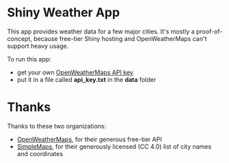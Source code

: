 # Shiny Weather App  

This app provides weather data for a few major cities. It's mostly a proof-of-concept, because free-tier Shiny hosting and OpenWeatherMaps can't support heavy usage.  

To run this app:  
* get your own [OpenWeatherMaps API key](https://openweathermap.org/price)  
* put it in a file called **api_key.txt** in the **data** folder  

# Thanks  

Thanks to these two organizations:  
* [OpenWeatherMaps](https://openweathermap.org), for their generous free-tier API  
* [SimpleMaps](https://simplemaps.com), for their generously licensed (CC 4.0) list of city names and coordinates  
